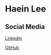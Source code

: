 # Haein Lee

## Social Media
[LinkedIn](https://www.linkedin.com/in/yihaein/)

[GitHub](https://github.com/yihaein)

